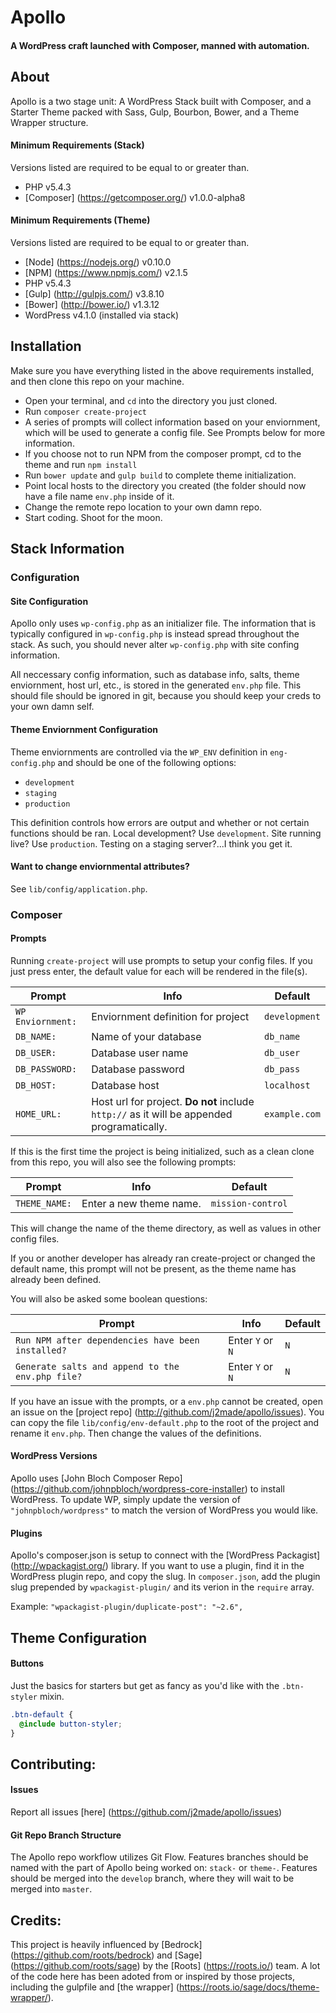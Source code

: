 # Apollo

#### A WordPress craft launched with Composer, manned with automation.

## About

Apollo is a two stage unit: A WordPress Stack built with Composer, and a Starter Theme packed with Sass, Gulp, Bourbon, Bower, and a Theme Wrapper structure.


#### Minimum Requirements (Stack)
Versions listed are required to be equal to or greater than.

- PHP v5.4.3
- [Composer] (https://getcomposer.org/) v1.0.0-alpha8

#### Minimum Requirements (Theme)
Versions listed are required to be equal to or greater than.

- [Node] (https://nodejs.org/) v0.10.0
- [NPM] (https://www.npmjs.com/) v2.1.5
- PHP v5.4.3
- [Gulp] (http://gulpjs.com/) v3.8.10
- [Bower] (http://bower.io/) v1.3.12
- WordPress v4.1.0 (installed via stack)

## Installation

Make sure you have everything listed in the above requirements installed, and then clone this repo on your machine.

- Open your terminal, and `cd` into the directory you just cloned.
- Run `composer create-project`
- A series of prompts will collect information based on your enviornment, which will be used to generate a config file. See Prompts below for more information.
- If you choose not to run NPM from the composer prompt, cd to the theme and run `npm install`
- Run `bower update` and `gulp build` to complete theme initialization.
- Point local hosts to the directory you created (the folder should now have a file name `env.php` inside of it.
- Change the remote repo location to your own damn repo.
- Start coding. Shoot for the moon.

## Stack Information
### Configuration

#### Site Configuration
Apollo only uses `wp-config.php` as an initializer file. The information that is typically configured in `wp-config.php` is instead spread throughout the stack. As such, you should never alter `wp-config.php` with site confing information.

All neccessary config information, such as database info, salts, theme enviornment, host url, etc., is stored in the generated `env.php` file. This should file should be ignored in git, because you should keep your creds to your own damn self.

#### Theme Enviornment Configuration
Theme enviornments are controlled via the `WP_ENV` definition in `eng-config.php` and should be one of the following options:

- `development`
- `staging`
- `production`

This definition controls how errors are output and whether or not certain functions should be ran. Local development? Use `development`. Site running live? Use `production`. Testing on a staging server?...I think you get it.

#### Want to change enviornmental attributes?
See `lib/config/application.php`.

### Composer

#### Prompts
Running `create-project` will use prompts to setup your config files. If you just press enter, the default value for each will be rendered in the file(s).

| Prompt | Info | Default |
| ------ | ---- | ------- |
| `WP Enviornment:` | Enviornment definition for project | `development` |
| `DB_NAME:` | Name of your database | `db_name` |
| `DB_USER:` | Database user name | `db_user` |
| `DB_PASSWORD:` | Database password | `db_pass` |
| `DB_HOST:` | Database host | `localhost` |
| `HOME_URL:` | Host url for project. **Do not** include `http://` as it will be appended programatically. | `example.com` |

If this is the first time the project is being initialized, such as a clean clone from this repo, you will also see the following prompts:

| Prompt | Info | Default |
| ------ | ---- | ------- |
| `THEME_NAME:` | Enter a new theme name. | `mission-control` |

This will change the name of the theme directory, as well as values in other config files.

If you or another developer has already ran create-project or changed the default name, this prompt will not be present, as the theme name has already been defined.

You will also be asked some boolean questions:

| Prompt | Info | Default |
| ------ | ---- | ------- |
| `Run NPM after dependencies have been installed?` | Enter `Y` or `N` | `N` |
| `Generate salts and append to the env.php file?` | Enter `Y` or `N` | `N` |

If you have an issue with the prompts, or a `env.php` cannot be created, open an issue on the [project repo] (http://github.com/j2made/apollo/issues). You can copy the file `lib/config/env-default.php` to the root of the project and rename it `env.php`. Then change the values of the definitions.

#### WordPress Versions
Apollo uses [John Bloch Composer Repo] (https://github.com/johnpbloch/wordpress-core-installer) to install WordPress. To update WP, simply update the version of `"johnpbloch/wordpress"` to match the version of WordPress you would like.

#### Plugins
Apollo's composer.json is setup to connect with the [WordPress Packagist] (http://wpackagist.org/) library. If you want to use a plugin, find it in the WordPress plugin repo, and copy the slug. In `composer.json`, add the plugin slug prepended by `wpackagist-plugin/` and its verion in the `require` array.

Example:
    `"wpackagist-plugin/duplicate-post": "~2.6",`


## Theme Configuration

#### Buttons
Just the basics for starters but get as fancy as you'd like with the `.btn-styler` mixin.

```scss
.btn-default {
  @include button-styler;
}
```

## Contributing:
#### Issues

Report all issues [here] (https://github.com/j2made/apollo/issues)

#### Git Repo Branch Structure

The Apollo repo workflow utilizes Git Flow. Features branches should be named with the part of Apollo being worked on: `stack-` or `theme-`. Features should be merged into the `develop` branch, where they will wait to be merged into
`master`.


## Credits:
This project is heavily influenced by [Bedrock] (https://github.com/roots/bedrock) and [Sage] (https://github.com/roots/sage) by the [Roots] (https://roots.io/) team. A lot of the code here has been adoted from or inspired by those projects, including the gulpfile and [the wrapper] (https://roots.io/sage/docs/theme-wrapper/).
